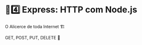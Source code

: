 # :sunrise::four: Express: HTTP com Node.js

O Alicerce de toda Internet :building_construction:

GET, POST, PUT, DELETE :school:
